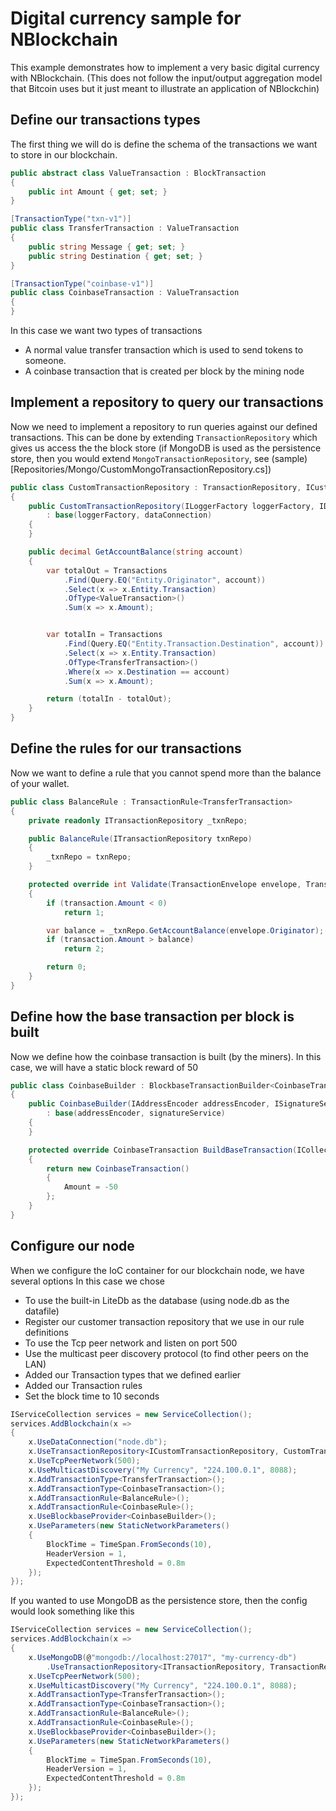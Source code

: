 # Digital currency sample for NBlockchain

This example demonstrates how to implement a very basic digital currency with NBlockchain.
(This does not follow the input/output aggregation model that Bitcoin uses but it just meant to illustrate an application of NBlockchin)

## Define our transactions types

The first thing we will do is define the schema of the transactions we want to store in our blockchain.

```c#
public abstract class ValueTransaction : BlockTransaction
{
    public int Amount { get; set; }
}

[TransactionType("txn-v1")]
public class TransferTransaction : ValueTransaction
{
    public string Message { get; set; }
    public string Destination { get; set; }
}

[TransactionType("coinbase-v1")]
public class CoinbaseTransaction : ValueTransaction
{
}
```

In this case we want two types of transactions
 * A normal value transfer transaction which is used to send tokens to someone.
 * A coinbase transaction that is created per block by the mining node

## Implement a repository to query our transactions

Now we need to implement a repository to run queries against our defined transactions.
This can be done by extending `TransactionRepository` which gives us access the the block store (if MongoDB is used as the persistence store, then you would extend `MongoTransactionRepository`, see (sample)[Repositories/Mongo/CustomMongoTransactionRepository.cs])

```c#
public class CustomTransactionRepository : TransactionRepository, ICustomTransactionRepository
{
    public CustomTransactionRepository(ILoggerFactory loggerFactory, IDataConnection dataConnection)
        : base(loggerFactory, dataConnection)
    {
    }

    public decimal GetAccountBalance(string account)
    {
        var totalOut = Transactions
            .Find(Query.EQ("Entity.Originator", account))
            .Select(x => x.Entity.Transaction)
            .OfType<ValueTransaction>()
            .Sum(x => x.Amount);


        var totalIn = Transactions
            .Find(Query.EQ("Entity.Transaction.Destination", account))
            .Select(x => x.Entity.Transaction)
            .OfType<TransferTransaction>()
            .Where(x => x.Destination == account)
            .Sum(x => x.Amount);

        return (totalIn - totalOut);
    }
}
```

## Define the rules for our transactions

Now we want to define a rule that you cannot spend more than the balance of your wallet.

```c#
public class BalanceRule : TransactionRule<TransferTransaction>
{
    private readonly ITransactionRepository _txnRepo;

    public BalanceRule(ITransactionRepository txnRepo)
    {
        _txnRepo = txnRepo;
    }

    protected override int Validate(TransactionEnvelope envelope, TransferTransaction transaction, ICollection<TransactionEnvelope> siblings)
    {
        if (transaction.Amount < 0)
            return 1;

        var balance = _txnRepo.GetAccountBalance(envelope.Originator);
        if (transaction.Amount > balance)
            return 2;

        return 0;
    }
}    
```

## Define how the base transaction per block is built

Now we define how the coinbase transaction is built (by the miners).
In this case, we will have a static block reward of 50

```c#
public class CoinbaseBuilder : BlockbaseTransactionBuilder<CoinbaseTransaction>
{
    public CoinbaseBuilder(IAddressEncoder addressEncoder, ISignatureService signatureService) 
        : base(addressEncoder, signatureService)
    {
    }

    protected override CoinbaseTransaction BuildBaseTransaction(ICollection<TransactionEnvelope> transactions)
    {
        return new CoinbaseTransaction()
        {
            Amount = -50
        };
    }
}
```

## Configure our node

When we configure the IoC container for our blockchain node, we have several options
In this case we chose
 * To use the built-in LiteDb as the database (using node.db as the datafile)
 * Register our customer transaction repository that we use in our rule definitions
 * To use the Tcp peer network and listen on port 500
 * Use the multicast peer discovery protocol (to find other peers on the LAN)
 * Added our Transaction types that we defined earlier
 * Added our Transaction rules
 * Set the block time to 10 seconds

```c#
IServiceCollection services = new ServiceCollection();
services.AddBlockchain(x =>
{
    x.UseDataConnection("node.db");
    x.UseTransactionRepository<ICustomTransactionRepository, CustomTransactionRepository>();
    x.UseTcpPeerNetwork(500);
    x.UseMulticastDiscovery("My Currency", "224.100.0.1", 8088);
    x.AddTransactionType<TransferTransaction>();
    x.AddTransactionType<CoinbaseTransaction>();
    x.AddTransactionRule<BalanceRule>();
    x.AddTransactionRule<CoinbaseRule>();
    x.UseBlockbaseProvider<CoinbaseBuilder>();
    x.UseParameters(new StaticNetworkParameters()
    {
        BlockTime = TimeSpan.FromSeconds(10),
        HeaderVersion = 1,
        ExpectedContentThreshold = 0.8m
    });
});
```

If you wanted to use MongoDB as the persistence store, then the config would look something like this

```c#
IServiceCollection services = new ServiceCollection();
services.AddBlockchain(x =>
{
    x.UseMongoDB(@"mongodb://localhost:27017", "my-currency-db")
        .UseTransactionRepository<ITransactionRepository, TransactionRepository>();
    x.UseTcpPeerNetwork(500);
    x.UseMulticastDiscovery("My Currency", "224.100.0.1", 8088);
    x.AddTransactionType<TransferTransaction>();
    x.AddTransactionType<CoinbaseTransaction>();
    x.AddTransactionRule<BalanceRule>();
    x.AddTransactionRule<CoinbaseRule>();
    x.UseBlockbaseProvider<CoinbaseBuilder>();
    x.UseParameters(new StaticNetworkParameters()
    {
        BlockTime = TimeSpan.FromSeconds(10),
        HeaderVersion = 1,
        ExpectedContentThreshold = 0.8m
    });
});
```
